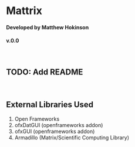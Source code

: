 # Mattrix #
#### Developed by Matthew Hokinson ####
#### v.0.0 ####

<br/>

## TODO: Add README ## 

<br/>

## External Libraries Used ##
1. Open Frameworks 
2. ofxDatGUI (openframeworks addon)
3. ofxGUI (openframeworks addon) 
4. Armadillo (Matrix/Scientific Computing Library)
